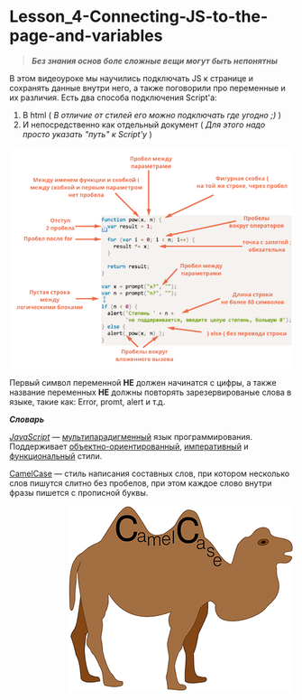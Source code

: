 # Lesson_4-Connecting-JS-to-the-page-and-variables

>_**Без знания основ боле сложные вещи могут быть непонятны**_

В этом видеоуроке мы научились подключать JS к странице и сохранять данные внутри него, а также поговорили про переменные и их различия. Есть два способа подключения Script'а:
  1) В html ( _В отличие от стилей его можно подключать где угодно ;)_ )
  2) И непосредственно как отдельный документ ( _Для этого надо просто указать "путь" к Script'у_ )
  
![_**Стилестические правила**_](/img/code-style.png)

Первый символ переменной __НЕ__ должен начинатся с цифры, а также название переменных __НЕ__ должны повторять зарезервированые слова в языке, такие как: Error, promt, alert и т.д.

_**Словарь**_

[_JavaScript_](https://ru.wikipedia.org/wiki/JavaScript "JavaScript это...") —  [мультипарадигменный](https://ru.wikipedia.org/wiki/%D0%9C%D1%83%D0%BB%D1%8C%D1%82%D0%B8%D0%BF%D0%B0%D1%80%D0%B0%D0%B4%D0%B8%D0%B3%D0%BC%D0%B5%D0%BD%D0%BD%D0%BE%D0%B5_%D0%BF%D1%80%D0%BE%D0%B3%D1%80%D0%B0%D0%BC%D0%BC%D0%B8%D1%80%D0%BE%D0%B2%D0%B0%D0%BD%D0%B8%D0%B5) язык программирования. Поддерживает [объектно-ориентированный](https://ru.wikipedia.org/wiki/%D0%9E%D0%B1%D1%8A%D0%B5%D0%BA%D1%82%D0%BD%D0%BE-%D0%BE%D1%80%D0%B8%D0%B5%D0%BD%D1%82%D0%B8%D1%80%D0%BE%D0%B2%D0%B0%D0%BD%D0%BD%D0%BE%D0%B5_%D0%BF%D1%80%D0%BE%D0%B3%D1%80%D0%B0%D0%BC%D0%BC%D0%B8%D1%80%D0%BE%D0%B2%D0%B0%D0%BD%D0%B8%D0%B5), [императивный](https://ru.wikipedia.org/wiki/%D0%98%D0%BC%D0%BF%D0%B5%D1%80%D0%B0%D1%82%D0%B8%D0%B2%D0%BD%D0%BE%D0%B5_%D0%BF%D1%80%D0%BE%D0%B3%D1%80%D0%B0%D0%BC%D0%BC%D0%B8%D1%80%D0%BE%D0%B2%D0%B0%D0%BD%D0%B8%D0%B5) и [функциональный](https://ru.wikipedia.org/wiki/%D0%A4%D1%83%D0%BD%D0%BA%D1%86%D0%B8%D0%BE%D0%BD%D0%B0%D0%BB%D1%8C%D0%BD%D0%BE%D0%B5_%D0%BF%D1%80%D0%BE%D0%B3%D1%80%D0%B0%D0%BC%D0%BC%D0%B8%D1%80%D0%BE%D0%B2%D0%B0%D0%BD%D0%B8%D0%B5) стили.

[CamelCase](https://ru.wikipedia.org/wiki/CamelCase "CamelCase это...") — стиль написания составных слов, при котором несколько слов пишутся слитно без пробелов, при этом каждое слово внутри фразы пишется с прописной буквы.

<p align = "right">
<img src = "/img/CamelCase.jpg">
  </p>
